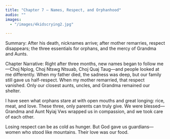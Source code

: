 ```yaml
---
title: "Chapter 7 — Names, Respect, and Orphanhood"
audio: ""
images:
  - "/images/4kidscrying2.jpg"

---
```


Summary: After his death, nicknames arrive; after mother remarries, respect disappears; the three essentials for orphans, and the mercy of Grandma and Aunts.

Chapter Narrative: Right after three months, new names began to follow me—Choj Nplog, Choj Ntswg Ntsuab, Choj Quaj Taug—and people looked at me differently. When my father died, the sadness was deep, but our family still gave us half-respect. When my mother remarried, that respect vanished. Only our closest aunts, uncles, and Grandma remained our shelter.

I have seen what orphans stare at with open mouths and great longing: rice, meat, and love. These three, only parents can truly give. We were blessed—Grandma and Aunt Nyiaj Vws wrapped us in compassion, and we took care of each other.

Losing respect can be as cold as hunger. But God gave us guardians—women who stood like mountains. Their love was our food.